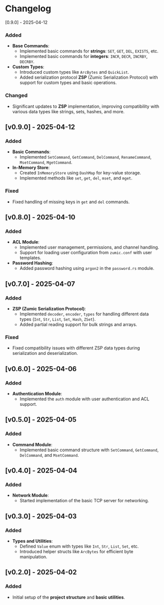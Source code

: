 # Changelog

[0.9.0] - 2025-04-12
### Added
- **Base Commands**:
  - Implemented basic commands for **strings**: `SET`, `GET`, `DEL`, `EXISTS`, etc.
  - Implemented basic commands for **integers**: `INCR`, `DECR`, `INCRBY`, `DECRBY`.
- **Custom Types**:
  - Introduced custom types like `ArcBytes` and `QuickList`.
  - Added serialization protocol **ZSP** (Zumic Serialization Protocol) with support for custom types and basic operations.

### Changed
- Significant updates to **ZSP** implementation, improving compatibility with various data types like strings, sets, hashes, and more.

## [v0.9.0] - 2025-04-12
### Added
- **Basic Commands**:
  - Implemented `SetCommand`, `GetCommand`, `DelCommand`, `RenameCommand`, `MsetCommand`, `MgetCommand`.
- **In-Memory Store**:
  - Created `InMemoryStore` using `DashMap` for key-value storage.
  - Implemented methods like `set`, `get`, `del`, `mset`, and `mget`.

### Fixed
- Fixed handling of missing keys in `get` and `del` commands.

## [v0.8.0] - 2025-04-10
### Added
- **ACL Module**:
  - Implemented user management, permissions, and channel handling.
  - Support for loading user configuration from `zumic.conf` with user templates.
- **Password Hashing**:
  - Added password hashing using `argon2` in the `password.rs` module.

## [v0.7.0] - 2025-04-07
### Added
- **ZSP (Zumic Serialization Protocol)**:
  - Implemented `decoder`, `encoder`, `types` for handling different data types (`Int`, `Str`, `List`, `Set`, `Hash`, `ZSet`).
  - Added partial reading support for bulk strings and arrays.

### Fixed
- Fixed compatibility issues with different ZSP data types during serialization and deserialization.

## [v0.6.0] - 2025-04-06
### Added
- **Authentication Module**:
  - Implemented the `auth` module with user authentication and ACL support.

## [v0.5.0] - 2025-04-05
### Added
- **Command Module**:
  - Implemented basic command structure with `SetCommand`, `GetCommand`, `DelCommand`, and `MsetCommand`.

## [v0.4.0] - 2025-04-04
### Added
- **Network Module**:
  - Started implementation of the basic TCP server for networking.

## [v0.3.0] - 2025-04-03
### Added
- **Types and Utilities**:
  - Defined `Value` enum with types like `Int`, `Str`, `List`, `Set`, etc.
  - Introduced helper structs like `ArcBytes` for efficient byte manipulation.

## [v0.2.0] - 2025-04-02
### Added
- Initial setup of the **project structure** and **basic utilities**.
